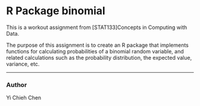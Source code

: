 # R Package binomial  

This is a workout assignment from [STAT133]Concepts in Computing with Data.  
  
The purpose of this assignment is to create an R package that implements functions for calculating probabilities of a binomial random variable, and related calculations such as the probability distribution, the expected value, variance, etc.  
  
***  
  
  
### **Author**  
Yi Chieh Chen  


